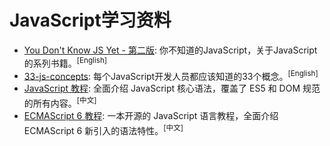 # JavaScript学习资料

- [You Don't Know JS Yet - 第二版](https://github.com/getify/You-Dont-Know-JS): 你不知道的JavaScript，关于JavaScript的系列书籍。<sup>[English]</sup>
- [33-js-concepts](https://github.com/leonardomso/33-js-concepts): 每个JavaScript开发人员都应该知道的33个概念。<sup>[English]</sup>
- [JavaScript 教程](https://wangdoc.com/javascript/): 全面介绍 JavaScript 核心语法，覆盖了 ES5 和 DOM 规范的所有内容。<sup>[中文]</sup>
- [ECMAScript 6 教程](https://wangdoc.com/es6/): 一本开源的 JavaScript 语言教程，全面介绍 ECMAScript 6 新引入的语法特性。<sup>[中文]</sup>